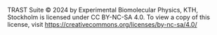 TRAST Suite © 2024 by Experimental Biomolecular Physics, KTH, Stockholm is licensed under CC BY-NC-SA 4.0. To view a copy of this license, visit https://creativecommons.org/licenses/by-nc-sa/4.0/
